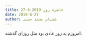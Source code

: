 ```yaml
---
title: خاطره روز 2019-6-27
date: 2019-6-27
author: شعبان محمد حسنی
---
```


امروزم یه روز عادی بود مثل روزای گذشته.